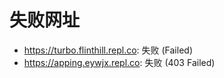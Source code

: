 # 失败网址
- https://turbo.flinthill.repl.co: 失败 (Failed)
- https://apping.eywjx.repl.co: 失败 (403
Failed)
